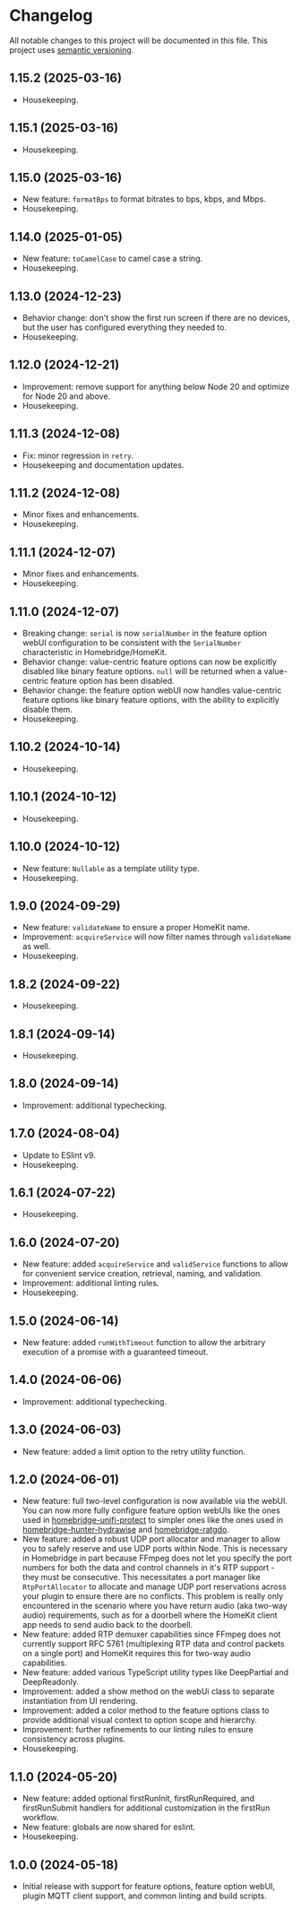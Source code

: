 # Changelog

All notable changes to this project will be documented in this file. This project uses [semantic versioning](https://semver.org/).

## 1.15.2 (2025-03-16)
  * Housekeeping.

## 1.15.1 (2025-03-16)
  * Housekeeping.

## 1.15.0 (2025-03-16)
  * New feature: `formatBps` to format bitrates to bps, kbps, and Mbps.
  * Housekeeping.

## 1.14.0 (2025-01-05)
  * New feature: `toCamelCase` to camel case a string.
  * Housekeeping.

## 1.13.0 (2024-12-23)
  * Behavior change: don't show the first run screen if there are no devices, but the user has configured everything they needed to.
  * Housekeeping.

## 1.12.0 (2024-12-21)
  * Improvement: remove support for anything below Node 20 and optimize for Node 20 and above.
  * Housekeeping.

## 1.11.3 (2024-12-08)
  * Fix: minor regression in `retry`.
  * Housekeeping and documentation updates.

## 1.11.2 (2024-12-08)
  * Minor fixes and enhancements.
  * Housekeeping.

## 1.11.1 (2024-12-07)
  * Minor fixes and enhancements.
  * Housekeeping.

## 1.11.0 (2024-12-07)
  * Breaking change: `serial` is now `serialNumber` in the feature option webUI configuration to be consistent with the `SerialNumber` characteristic in Homebridge/HomeKit.
  * Behavior change: value-centric feature options can now be explicitly disabled like binary feature options. `null` will be returned when a value-centric feature option has been disabled.
  * Behavior change: the feature option webUI now handles value-centric feature options like binary feature options, with the ability to explicitly disable them.
  * Housekeeping.

## 1.10.2 (2024-10-14)
  * Housekeeping.

## 1.10.1 (2024-10-12)
  * Housekeeping.

## 1.10.0 (2024-10-12)
  * New feature: `Nullable` as a template utility type.
  * Housekeeping.

## 1.9.0 (2024-09-29)
  * New feature: `validateName` to ensure a proper HomeKit name.
  * Improvement: `acquireService` will now filter names through `validateName` as well.
  * Housekeeping.

## 1.8.2 (2024-09-22)
  * Housekeeping.

## 1.8.1 (2024-09-14)
  * Housekeeping.

## 1.8.0 (2024-09-14)
  * Improvement: additional typechecking.

## 1.7.0 (2024-08-04)
  * Update to ESlint v9.
  * Housekeeping.

## 1.6.1 (2024-07-22)
  * Housekeeping.

## 1.6.0 (2024-07-20)
  * New feature: added `acquireService` and `validService` functions to allow for convenient service creation, retrieval, naming, and validation.
  * Improvement: additional linting rules.
  * Housekeeping.

## 1.5.0 (2024-06-14)
  * New feature: added `runWithTimeout` function to allow the arbitrary execution of a promise with a guaranteed timeout.

## 1.4.0 (2024-06-06)
  * Improvement: additional typechecking.

## 1.3.0 (2024-06-03)
  * New feature: added a limit option to the retry utility function.

## 1.2.0 (2024-06-01)
  * New feature: full two-level configuration is now available via the webUI. You can now more fully configure feature option webUIs like the ones used in [homebridge-unifi-protect](https://github.com/hjdhjd/homebridge-unifi-protect) to simpler ones like the ones used in [homebridge-hunter-hydrawise](https://github.com/hjdhjd/homebridge-hunter-hydrawise) and [homebridge-ratgdo](https://github.com/hjdhjd/homebridge-ratgdo).
  * New feature: added a robust UDP port allocator and manager to allow you to safely reserve and use UDP ports within Node. This is necessary in Homebridge in part because FFmpeg does not let you specify the port numbers for both the data and control channels in it's RTP support - they must be consecutive. This necessitates a port manager like `RtpPortAllocator` to allocate and manage UDP port reservations across your plugin to ensure there are no conflicts. This problem is really only encountered in the scenario where you have return audio (aka two-way audio) requirements, such as for a doorbell where the HomeKit client app needs to send audio back to the doorbell.
  * New feature: added RTP demuxer capabilities since FFmpeg does not currently support RFC 5761 (multiplexing RTP data and control packets on a single port) and HomeKit requires this for two-way audio capabilities.
  * New feature: added various TypeScript utility types like DeepPartial and DeepReadonly.
  * Improvement: added a show method on the webUi class to separate instantiation from UI rendering.
  * Improvement: added a color method to the feature options class to provide additional visual context to option scope and hierarchy.
  * Improvement: further refinements to our linting rules to ensure consistency across plugins.
  * Housekeeping.

## 1.1.0 (2024-05-20)
  * New feature: added optional firstRunInit, firstRunRequired, and firstRunSubmit handlers for additional customization in the firstRun workflow.
  * New feature: globals are now shared for eslint.
  * Housekeeping.

## 1.0.0 (2024-05-18)
  * Initial release with support for feature options, feature option webUI, plugin MQTT client support, and common linting and build scripts.
